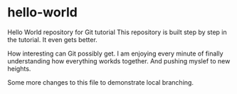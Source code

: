 # hello-world
Hello World repository for Git tutorial
This repository is built step by step in the tutorial.
It even gets better.

How interesting can Git possibly get.
I am enjoying every minute of finally understanding how everything workds together.
And pushing myslef to new heights.

Some more changes to this file to demonstrate local branching.

